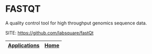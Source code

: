 # FASTQT
 
 A quality control tool for high throughput genomics
 sequence data.
 
 SITE: https://github.com/labsquare/fastQt

 | [Applications](https://portable-linux-apps.github.io/apps.html) | [Home](https://portable-linux-apps.github.io)
 | --- | --- |
